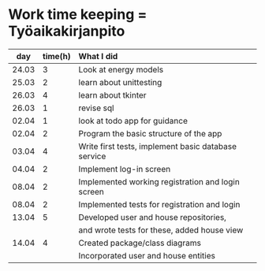 # Work time keeping = Työaikakirjanpito
| day   | time(h) | What I did  |
|:----:|:----|:----|
| 24.03 | 3       | Look at energy models|
| 25.03 | 2       | learn about unittesting |
| 26.03 | 4       | learn about tkinter |
| 26.03 | 1       | revise sql |
| 02.04 | 1       | look at todo app for guidance|
| 02.04 | 2       | Program the basic structure of the app|
| 03.04 | 4       | Write first tests, implement basic database service|
| 04.04 | 2       | Implement log-in screen|
| 08.04 | 2       | Implemented working registration and login screen|
| 08.04 | 2       | Implemented tests for registration and login|
| 13.04 | 5       | Developed user and house repositories, |
|       |         | and wrote tests for these, added house view |
| 14.04 | 4       | Created package/class diagrams |
|       |         | Incorporated user and house entities |
